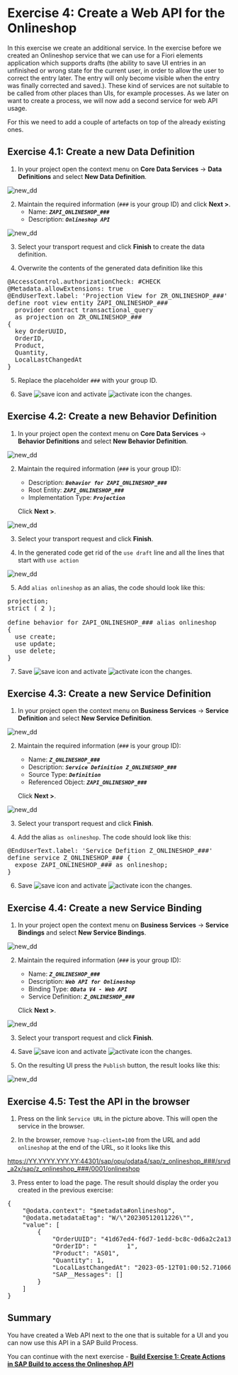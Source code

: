 
# Exercise 4: Create a Web API for the Onlineshop

In this exercise we create an additional service. In the exercise before we created an Onlineshop service that we can use for a Fiori elements application which supports drafts (the ability to save UI entries in an unfinished or wrong state for the current user, in order to allow the user to correct the entry later. The entry will only become visible when the entry was finally corrected and saved.). These kind of services are not suitable to be called from other places than UIs, for example processes. As we later on want to create a process, we will now add a second service for web API usage. 

For this we need to add a couple of artefacts on top of the already existing ones.

## Exercise 4.1: Create a new Data Definition

1. In your project open the context menu on **Core Data Services** -> **Data Definitions** and select **New Data Definition**.

![new_dd](images/100.png) 

2. Maintain the required information (`###` is your group ID) and click **Next >**.
      - Name: _**`ZAPI_ONLINESHOP_###`**_  
      - Description: _**`Onlineshop API`**_  

![new_dd](images/110.png) 

3.  Select your transport request and click **Finish** to create the data definition.

4. Overwrite the contents of the generated data definition like this

<pre lang="ABAP">
@AccessControl.authorizationCheck: #CHECK
@Metadata.allowExtensions: true
@EndUserText.label: 'Projection View for ZR_ONLINESHOP_###'
define root view entity ZAPI_ONLINESHOP_###
  provider contract transactional_query
  as projection on ZR_ONLINESHOP_###
{
  key OrderUUID,
  OrderID,
  Product,
  Quantity,
  LocalLastChangedAt
}
</pre>

5. Replace the placeholder `###` with your group ID. 

6. Save ![save icon](../../images/adt_save.png) and activate ![activate icon](../../images/adt_activate.png) the changes.

## Exercise 4.2: Create a new Behavior Definition

1. In your project open the context menu on **Core Data Services** -> **Behavior Definitions** and select **New Behavior Definition**.

![new_dd](images/120.png) 

2. Maintain the required information (`###` is your group ID):
      - Description: _**`Behavior for ZAPI_ONLINESHOP_###`**_
      - Root Entity: _**`ZAPI_ONLINESHOP_###`**_
      - Implementation Type: _**`Projection`**_
       
      Click **Next >**.

![new_dd](images/130.png) 

3. Select your transport request and click **Finish**.

4. In the generated code get rid of the `use draft` line and all the lines that start with `use action`

![new_dd](images/140.png) 

5. Add `alias onlineshop` as an alias, the code should look like this:

<pre lang="ABAP">
projection;
strict ( 2 );

define behavior for ZAPI_ONLINESHOP_### alias onlineshop
{
  use create;
  use update;
  use delete;
}
</pre> 

7. Save ![save icon](../../images/adt_save.png) and activate ![activate icon](../../images/adt_activate.png) the changes.

## Exercise 4.3: Create a new Service Definition

1. In your project open the context menu on **Business Services** -> **Service Definition** and select **New Service Definition**.

![new_dd](images/150.png) 

2. Maintain the required information (`###` is your group ID):
      - Name: _**`Z_ONLINESHOP_###`**_
      - Description: _**`Service Definition Z_ONLINESHOP_###`**_
      - Source Type: _**`Definition`**_
      - Referenced Object: _**`ZAPI_ONLINESHOP_###`**_
       
      Click **Next >**.

![new_dd](images/160.png) 

3. Select your transport request and click **Finish**.

5. Add the alias `as onlineshop`. The code should look like this:

<pre lang="ABAP">
@EndUserText.label: 'Service Defition Z_ONLINESHOP_###'
define service Z_ONLINESHOP_### {
  expose ZAPI_ONLINESHOP_### as onlineshop;
}
</pre>

6. Save ![save icon](../../images/adt_save.png) and activate ![activate icon](../../images/adt_activate.png) the changes.

## Exercise 4.4: Create a new Service Binding

1. In your project open the context menu on **Business Services** -> **Service Bindings** and select **New Service Bindings**.

![new_dd](images/170.png) 

2. Maintain the required information (`###` is your group ID):
      - Name: _**`Z_ONLINESHOP_###`**_
      - Description: _**`Web API for Onlineshop`**_
      - Binding Type: _**`OData V4 - Web API`**_
      - Service Definition: _**`Z_ONLINESHOP_###`**_
       
      Click **Next >**.

![new_dd](images/180.png) 

3. Select your transport request and click **Finish**.

4. Save ![save icon](../../images/adt_save.png) and activate ![activate icon](../../images/adt_activate.png) the changes.

5. On the resulting UI press the `Publish` button, the result looks like this:

![new_dd](images/190.png) 

## Exercise 4.5: Test the API in the browser

1. Press on the link `Service URL` in the picture above. This will open the service in the browser.

2. In the browser, remove `?sap-client=100` from the URL and add `onlineshop` at the end of the URL, so it looks like this

https://YY.YYYY.YYY.YY:44301/sap/opu/odata4/sap/z_onlineshop_###/srvd_a2x/sap/z_onlineshop_###/0001/onlineshop

3. Press enter to load the page. The result should display the order you created in the previous exercise:

<pre lang="JSON">
{
    "@odata.context": "$metadata#onlineshop",
    "@odata.metadataEtag": "W/\"20230512011226\"",
    "value": [
        {
            "OrderUUID": "41d67ed4-f6d7-1edd-bc8c-0d6a2c2a133f",
            "OrderID": "        1",
            "Product": "AS01",
            "Quantity": 1,
            "LocalLastChangedAt": "2023-05-12T01:00:52.710668Z",
            "SAP__Messages": []
        }
    ]
}
</pre>

## Summary   

You have created a Web API next to the one that is suitable for a UI and you can now use this API in a SAP Build Process.

You can continue with the next exercise - **[Build Exercise 1: Create Actions in SAP Build to access the Onlineshop API](../../../buildcode/exercises/ex1/README.md)**
